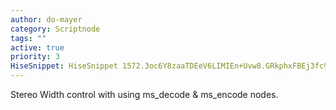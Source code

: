```yaml
---
author: do-mayer
category: Scriptnode
tags: ""
active: true
priority: 3
HiseSnippet: HiseSnippet 1572.3oc6Y8zaaTDEeV6LIMIEn+Uvw8.GRkphxFBEj3fc9masnNwJaHsbJLc2w1i7tyrZ2wIwf3DW3BhinxI9HvUNQ9HfDe.neD52.3M6r1dVGGWG2zfp.GoHOu48l427d+du4OtdrviljHhQVyue2HJx55X2tbYqMaQXbT0sPVuKtFIQRis0h1naDIIg5irrJ9Pk.q4mAk94kk1fDP3dzAhPnCDLO5iYgL4.o0K+4rffJDe59rPCsWqbUOAeSQfnCfmh3UPQDu1jlzcHJ0JfQVytsOSJhckDIMAYMyFB+ttsDGy05e.Kg8r.ppgCxEFHs3Jh.eEhURQa1hE3Wu25NAgrv0G3EJp8B2AWi4y5Kef23FocXOvBS+gUg7vqXN34XBuULf2HfjkAjlQCoahc8hYQxA8nvyh3pbH3zf.tcSnn0EYcJdSAn.WtbHoMsRLznuAK8fUV491v+t2m0nC2SxDbaAeGgjtKeo6sv2rv7K7sKXObWMZLx9TSSrHHfFOxtUQ53wY3R7NgOiFee6iHAcn8UDV948o3y2mZFx8zqZCEE7pblb2HJ+7HBnLWE7sun5VDIQEHxjA5EQikLEDr1hdDvp0gk4waQSZKEQ.u9LwLfsH76DPj4oPp7lrN.ePt3lJ3vSXxtl4UWZ7pIEh2DWmI8ZMZLVXDXD7TuIvXV136f2tQCpmb..mAW4oWcodKjk5AyoZxudVS6JO0YjIceOd.AOJlFQho6KpGP5tTBILJftGfw6a+r.gWaW1WSOaVQjFBanzXIuVDNmFjLMIOyNwdEmwGT1SzQx3MqQjwrSfrvc5D5Bko8nalgNPlUAUNjt8Jp1JdgKk6m13ugOYc5nZak0oSuNMR+1gJOVD2NMbj8cj0bZeeRpS9vFm3fVOHPb7lhvHVFKEhAoxpKB5F0RvYdJQZM5gz0CEcfIICtOhjrOgEnn0GPiSRGj4vqrL7GxsSBTsveWtKXc59ZJd1NBe3ayVg3AN1t0IxVp7EU8FfbRiW1qOIMGVM4Ipgn21bZuD.wP0RWsImJ9TmDC64A0oUkaJXUzn7ilgpZA4eEzyS0jCT85QBPGnX.JiPpYQodFhwJUuF9jFv9twnbv+FovG3QKm06jC1gfVggf16oHJFKlLzo88ngTdVUoHZecv6UyEnHGqpDsOItIUlNClBxJPyoo4CI4alsxq5qF4lpfRefnkkd7EzzLdykNdNid.MVtpXUuVfU0X7rE2f5l0HmLjrWVxURiTEFL0ysM8XcPyTSkaaNrd.5OL+7yUe9qRq2QJBgDe+9zgLVvbXMI8UvgmZVvEjfVz.ZKhCSNzm5ojjCd2FGqKAs7.Et..rfI.yEhx6XB6DHYmuiQ28z5XFYJYF2L2TtHLkwzkadAiBm+hDvwX4ge4omkGBbt77ve44O+2JcFd3oM+06VVuPR4+mYTxSCMvwrST9P4er7Dgiu51a8mkzTH2PgP1B3JCCl0J+Jl+KC+v0w6QSnxgRJ6MV4oa5xH+er++Hw9yqtSZUO3HFiupWlBWNU8N2F41xZVMM8ILe.MW9ae02z5+vOwu028hRS11u8OESt8e6sOHZCgncHI83iu1Wj6t5NWD+DxQzzWFI8nc2MscCQbn8CovFCpqO4Ll2F4Olz2FIZheajc8j.D1OlvShDITGyQdn9V0rusnxNbS0e4uqEspYjQs7p.KOygsbOgliW45DtgRUOEZaze0x0T2WnWyWTZaNAtwgKrANbx5DOXwRFhTTuSPBMkw4XZ3.wqZJ9QjXeHt3k6tnEG2yD4LkOSzruodlnYlr6pNd38VvqOj6p0y2CitL0Uh2leDM.xLSw3sfTwFD3nV8jlO0plfK5c6tAA88nvUSa1jl+7wiZAstTR7ZOPxcJuGMfRRLR29vxOFNuGIN8BISmuv4B+LCiLd8AXMbsU0CrechaWozrw9BREmnWP5RGuS+qIcEmgBkLe6IR+9XnL9p1oga6+8i2WEOT0UwbDR7hEGl8tLpBFWKUBrt4o+ZHyiqoZa6fNZ3yjEBa8bnmW9g5LFt5zZ3GMsFt1zZ3GOsF9fo0vOYZM7Se0FpNYP18hT4IvYnquc5gTsrzGNJMkA8O.8TM0o
---
```



Stereo Width control with using ms_decode & ms_encode nodes.
